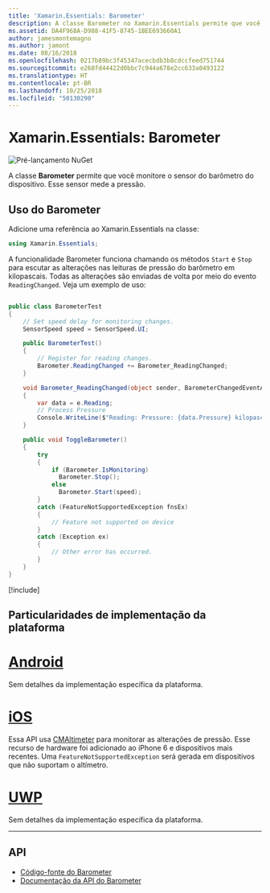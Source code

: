 ```yaml
---
title: 'Xamarin.Essentials: Barometer'
description: A classe Barometer no Xamarin.Essentials permite que você monitore o sensor do barômetro do dispositivo. Esse sensor mede a pressão.
ms.assetid: DA4F968A-D988-41F5-8745-1BEE693660A1
author: jamesmontemagno
ms.author: jamont
ms.date: 08/16/2018
ms.openlocfilehash: 0217b89bc3f45347acecbdb3b8cdccfeed751744
ms.sourcegitcommit: e268fd44422d0bbc7c944a678e2cc633a0493122
ms.translationtype: HT
ms.contentlocale: pt-BR
ms.lasthandoff: 10/25/2018
ms.locfileid: "50130290"
---
```

# <a name="xamarinessentials-barometer"></a>Xamarin.Essentials: Barometer

![Pré-lançamento NuGet](~/media/shared/pre-release.png)

A classe **Barometer** permite que você monitore o sensor do barômetro do dispositivo. Esse sensor mede a pressão.

## <a name="using-barometer"></a>Uso do Barometer

Adicione uma referência ao Xamarin.Essentials na classe:

```csharp
using Xamarin.Essentials;
```

A funcionalidade Barometer funciona chamando os métodos `Start` e `Stop` para escutar as alterações nas leituras de pressão do barômetro em kilopascais. Todas as alterações são enviadas de volta por meio do evento `ReadingChanged`. Veja um exemplo de uso:

```csharp

public class BarometerTest
{
    // Set speed delay for monitoring changes.
    SensorSpeed speed = SensorSpeed.UI;

    public BarometerTest()
    {
        // Register for reading changes.
        Barometer.ReadingChanged += Barometer_ReadingChanged;
    }

    void Barometer_ReadingChanged(object sender, BarometerChangedEventArgs e)
    {
        var data = e.Reading;
        // Process Pressure
        Console.WriteLine($"Reading: Pressure: {data.Pressure} kilopascals");
    }

    public void ToggleBarometer()
    {
        try
        {
            if (Barometer.IsMonitoring)
              Barometer.Stop();
            else
              Barometer.Start(speed);
        }
        catch (FeatureNotSupportedException fnsEx)
        {
            // Feature not supported on device
        }
        catch (Exception ex)
        {
            // Other error has occurred.
        }
    }
}
```

[!include[](~/essentials/includes/sensor-speed.md)]

## <a name="platform-implementation-specifics"></a>Particularidades de implementação da plataforma

# <a name="androidtabandroid"></a>[Android](#tab/android)

Sem detalhes da implementação específica da plataforma.

# <a name="iostabios"></a>[iOS](#tab/ios)

Essa API usa [CMAltimeter](https://developer.apple.com/documentation/coremotion/cmaltimeter#//apple_ref/occ/cl/CMAltimeter) para monitorar as alterações de pressão. Esse recurso de hardware foi adicionado ao iPhone 6 e dispositivos mais recentes. Uma `FeatureNotSupportedException` será gerada em dispositivos que não suportam o altímetro.

# <a name="uwptabuwp"></a>[UWP](#tab/uwp)

Sem detalhes da implementação específica da plataforma.

-----

## <a name="api"></a>API

- [Código-fonte do Barometer](https://github.com/xamarin/Essentials/tree/master/Xamarin.Essentials/Barometer)
- [Documentação da API do Barometer](xref:Xamarin.Essentials.Barometer)

